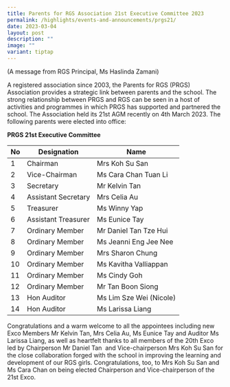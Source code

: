 ```yaml
---
title: Parents for RGS Association 21st Executive Committee 2023
permalink: /highlights/events-and-announcements/prgs21/
date: 2023-03-04
layout: post
description: ""
image: ""
variant: tiptap
---
```

(A message from RGS Principal, Ms Haslinda Zamani)

A registered association since 2003, the Parents for RGS (PRGS) Association provides a strategic link between parents and the school. The strong relationship between PRGS and RGS can be seen in a host of activities and programmes in which PRGS has supported and partnered the school. The Association held its 21st AGM recently on 4th March 2023. The following parents were elected into office:

**PRGS 21st Executive Committee**

| No | Designation | Name |
| -------- | -------- | -------- |
| 1   |  Chairman   | Mrs Koh Su San    |
| 2   |  Vice-Chairman   | Ms Cara Chan Tuan Li   |
| 3   |  Secretary   | Mr Kelvin Tan |
| 4   |  Assistant Secretary  | Mrs Celia Au  |
| 5   |  Treasurer   | Ms Winny Yap  |
| 6   |  Assistant Treasurer   | Ms Eunice Tay  |
| 7   |  Ordinary Member  | Mr Daniel Tan Tze Hui  |
| 8   |  Ordinary Member  | Ms Jeanni Eng Jee Nee |
| 9   |  Ordinary Member  | Mrs Sharon Chung  |
| 10   |  Ordinary Member  | Ms Kavitha Valliappan |
| 11   |  Ordinary Member  | Ms Cindy Goh |
| 12   |  Ordinary Member  | Mr Tan Boon Siong |
| 13  |  Hon Auditor | Ms Lim Sze Wei (Nicole)  |
| 14   |  Hon Auditor  | Ms Larissa Liang |

Congratulations and a warm welcome to all the appointees including new Exco Members Mr Kelvin Tan, Mrs Celia Au, Ms Eunice Tay and Auditor Ms Larissa Liang, as well as heartfelt thanks to all members of the 20th Exco led by Chairperson Mr Daniel Tan  and Vice-chairperson Mrs Koh Su San for the close collaboration forged with the school in improving the learning and development of our RGS girls. Congratulations, too, to Mrs Koh Su San and Ms Cara Chan on being elected Chairperson and Vice-chairperson of the 21st Exco.